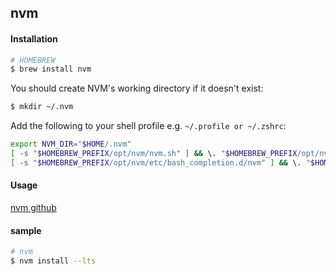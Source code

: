 ## nvm

#### Installation

```bash
# HOMEBREW
$ brew install nvm
```

You should create NVM's working directory if it doesn't exist:

```bash
$ mkdir ~/.nvm
```

Add the following to your shell profile e.g. `~/.profile or ~/.zshrc`:

```bash
export NVM_DIR="$HOME/.nvm"
[ -s "$HOMEBREW_PREFIX/opt/nvm/nvm.sh" ] && \. "$HOMEBREW_PREFIX/opt/nvm/nvm.sh" # This loads nvm
[ -s "$HOMEBREW_PREFIX/opt/nvm/etc/bash_completion.d/nvm" ] && \. "$HOMEBREW_PREFIX/opt/nvm/etc/bash_completion.d/nvm" # This loads nvm bash_completion
```

#### Usage

[nvm github](https://github.com/nvm-sh/nvm)

#### sample

```bash
# nvm
$ nvm install --lts
```
